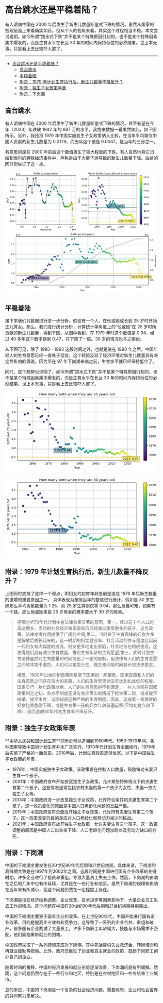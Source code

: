 # 高台跳水还是平稳着陆？

有人诟病中国在 2000 年后发生了新生儿数量断崖式下跌的情况。虽然从国家的宏观层面上来看确实如此，但从个人的视角来看，其实这个过程相当平稳。本文尝试说明，如今所谓“跳水式下跌”并不是某个特殊原因引起的，也不是某个特殊因素集中爆发的，而是生育水平在长达 30 年的时间内保持低位的必然结果。世上本无事，只是看上去比较吓人罢了。

---
- [高台跳水还是平稳着陆？](#高台跳水还是平稳着陆)
  - [高台跳水](#高台跳水)
  - [平稳着陆](#平稳着陆)
  - [附录：1979 年计划生育执行后，新生儿数量不降反升？](#附录1979-年计划生育执行后新生儿数量不降反升)
  - [附录：独生子女政策年表](#附录独生子女政策年表)
  - [附录：下岗潮](#附录下岗潮)


## 高台跳水

有人诟病中国在 2000 年后发生了新生儿数量断崖式下跌的情况，甚至有望在今年（2023）年跌破 1942 年的 887 万的水平。我找来数据一看果然如此，如下图所示。另外，我还将 1979 年中国实施独生子女政策纳入比较，在当年平均每位中国人贡献的新生儿数量为 0.0179，而去年这个值是 0.0067，是当年的三分之一。

有意思的是在 2000 年前后这个数值发生了较大程度的下跌，有人自然地将它归结到当时的特殊经济事件中，声称是由于大量下岗导致的新生儿数量下降。后续的回升则佐证了这一点。

![Untitled](%E9%AB%98%E5%8F%B0%E8%B7%B3%E6%B0%B4%E8%BF%98%E6%98%AF%E5%B9%B3%E7%A8%B3%E7%9D%80%E9%99%86%EF%BC%9F%20ebfd72a8ff0a4782991f715397877890/Untitled.png)

## 平稳着陆

接下来我们对数据进行进一步分析。假设有一个人，在他或她成长到 25 岁时开始生儿育女。那么，我们进行统计分析，计算统计学角度上的“他或她”在 25 岁时所贡献的新生儿数量，得到下图。从图中看到，在 1979 年时这个数值是 0.94，经过 40 多年这个数字跌到 0.47，只下降了一倍。30 岁的情况也与之相似。

从下图可见，除了 1980 - 1990 这段时间之外，也就是说在 1990 年之后，中国年轻人的生育意愿已经一直处于低位。这个趋势反驳了经济环境对新生儿数量具有决定性影响的假说，因为早在 97 年下岗潮来临之前，生育水平就已经保持低位了。

同时，这个趋势也说明了，如今所谓“跳水式下跌”并不是某个特殊原因引起的，也不是某个特殊因素集中爆发的，而是生育水平在长达 30 年的时间内保持低位的必然结果。世上本无事，只是看上去比较吓人罢了。

![Untitled](%E9%AB%98%E5%8F%B0%E8%B7%B3%E6%B0%B4%E8%BF%98%E6%98%AF%E5%B9%B3%E7%A8%B3%E7%9D%80%E9%99%86%EF%BC%9F%20ebfd72a8ff0a4782991f715397877890/Untitled%201.png)

![Untitled](%E9%AB%98%E5%8F%B0%E8%B7%B3%E6%B0%B4%E8%BF%98%E6%98%AF%E5%B9%B3%E7%A8%B3%E7%9D%80%E9%99%86%EF%BC%9F%20ebfd72a8ff0a4782991f715397877890/Untitled%202.png)

## 附录：1979 年计划生育执行后，新生儿数量不降反升？

上图同时支持了这样一个观点，即妇女的初育年龄提前是造成 1979 年后新生数量的激增的重要原因之一。
具体表现为按照当年的数值进行统计，假如是 30 岁生娃那么平均贡献数量为 1.25，而 25 岁生娃则仅需 0.94，那么反推可知，如果有一个娃，那么他或她来自 25 岁母亲的概率要大于 30 岁的母亲。

> 仔细分析70年代计划生育法律效果显著的原因，第一，经过前十年人口的高速增长，当时的社会经济和家庭经济已经难以承受更多的孩子，这为政策、法律发挥作用提供了广阔的空间;第二，当时处于生育高峰的妇女大多是解放后成长起来的，这一时期的妇女就业率、社会活动的参与程度比起前一代妇女有大幅度的提高，妇女更多地走出家庭，社会地位也相应提高，这使得她们具有减少生育数量、推迟生育年龄的主观愿望;第三，此时计划生育法律虽然对生育数量和时间提出了一定的限制，但法律与人们的生育意愿之间的冲突不激烈，人们可以接受少生、晚生和间隔时间较长的法律要求。
>
> 相反，1980年出台的新政策则是基于国家的一厢情愿。国家政策和人们的生育意愿之间存在较大的差距，人们的生育愿望远没有达到如此低的程度。国家实行一胎化政策以后，人们的生育意愿得不到满足，一些人企图在国家政策制定之初、各方面制度还没有完全落实的情况下抢生第二胎，或者提早结婚，提早生育，试图规避这种严格的生育制度。因此，造成第一孩晚育的妇女比重急剧下降，或是生育第一孩的妇女年龄普遍前移(平均初育年龄下降)，因而造成80年代初生育率不降反升。

## 附录：独生子女政策年表

**[中华人民共和国计划生育](https://zh.wikipedia.org/wiki/%E4%B8%AD%E5%8D%8E%E4%BA%BA%E6%B0%91%E5%85%B1%E5%92%8C%E5%9B%BD%E8%AE%A1%E5%88%92%E7%94%9F%E8%82%B2)**的历史可以追溯到1950年代。1950-1970年间，各种因素导致中国的计划生育并未广泛实行。1970年代计划生育全面推行，1979年后实施了严格的一胎政策。2010年后，计划生育政策逐渐放宽。以下是中国独生子女政策的年表：

- 1979年：中国实施独生子女政策。该政策旨在控制人口数量，鼓励每对夫妻只生育一个孩子。
- 2001年：中国政府宣布开始放宽独生子女政策，允许某些特殊情况下的夫妻生育第二个孩子。这些情况通常包括农村夫妻的第一个孩子为女性、夫妻一方为独生子女等。
- 2013年：中国政府进一步放宽独生子女政策，允许符合条件的夫妻生育第二个孩子。这一政策变化的原因是中国人口老龄化问题的日益严重。
- 2015年：中国政府宣布全面放开独生子女政策，允许所有夫妻生育第二个孩子。这一政策改变的目的是应对人口老龄化和劳动力减少的挑战。
- 2021年：中国政府宣布放开独生子女政策，允许夫妻生育三个孩子。这一政策调整的原因是中国人口出生率下降、人口老龄化问题加剧以及劳动力缺口的存在。

## 附录：下岗潮

中国的下岗潮主要发生在20世纪90年代后期和21世纪初期。具体来说，下岗潮的高峰期大致是在1997年到2002年之间。这段时间是中国进行国有企业改革的关键时期，许多企业进行了裁员和重组，导致大量员工失去工作。然而，下岗潮的影响在之后的几年中也有所延续，尤其是在一些行业和地区。虽然下岗潮的规模和影响在近年来有所减小，但这个问题仍然在一定程度上存在。

下岗潮是指在经济结构调整、企业改革、技术进步等因素影响下，大量企业员工失去工作的情况。这个问题在中国在20世纪90年代后期和21世纪初期特别突出。

中国的下岗潮主要源于国有企业的改革。在上世纪90年代，中国开始进行国有企业改革，目的是提高企业效益和竞争力。这导致了一系列的企业合并、重组和破产，很多国有企业裁减了大量员工。许多下岗职工年龄偏大，技能与市场需求不匹配，他们面临重新就业的困难。

中国政府采取了一系列措施来应对下岗潮，其中包括提供失业救济金、转岗培训和再就业援助等措施。此外，政府还推动了创业和自主就业的政策，鼓励下岗职工创办自己的企业。

随着时间的推移，中国的经济发展和就业形势逐渐改善，下岗潮问题有所缓解。然而，这个问题仍然存在于一些行业和地区，特别是在农村地区和一些传统重工业城市。

总的来说，中国的下岗潮是一个复杂的社会经济问题，需要政府、企业和社会各界的共同努力来解决。
